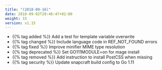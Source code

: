 ```yaml
---
title: "(2018-09-16)"
date: 2018-09-02T20:46:47+02:00
weight: 15
version: v1.15
---
```


- {{% tag added %}} Add a test for template variable overwrite
- {{% tag changed %}} Include language code in REF_NOT_FOUND errors
- {{% tag fixed %}} Improve minifier MIME type resolution
- {{% tag deprecated %}} Set GO111MODULE=on for mage install
- {{% tag removed %}} Add instruction to install PostCSS when missing
- {{% tag security %}} Update snapcraft build config to Go 1.11


